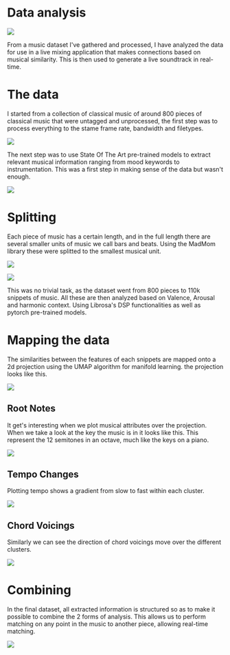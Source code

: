 # Data analysis

![](./theResources/composers_smiling_745.jpg)

From a music dataset I've gathered and processed, I have analyzed the data for use in a 
live mixing application that makes connections based on musical similarity. This is then
used to generate a live soundtrack in real-time.

# The data

I started from a collection of classical music of around 800 pieces of classical music that
were untagged and unprocessed, the first step was to process everything to the stame frame 
rate, bandwidth and filetypes.

![](./theResources/1.jpg)

The next step was to use State Of The Art pre-trained models to extract relevant musical 
information ranging from mood keywords to instrumentation. This was a first step in making 
sense of the data but wasn't enough.

![](./theResources/2.jpg)

# Splitting

Each piece of music has a certain length, and in the full length there are several smaller 
units of music we call bars and beats. Using the MadMom library these were splitted to 
the smallest musical unit.

![](./theResources/3.jpg)

![](./theResources/4.jpg)

This was no trivial task, as the dataset went from 800 pieces to 110k snippets of music.
All these are then analyzed based on Valence, Arousal and harmonic context. Using Librosa's
DSP functionalities as well as pytorch pre-trained models.

# Mapping the data

The similarities between the features of each snippets are mapped onto a 2d projection using the
UMAP algorithm for manifold learning. the projection looks like this.

![](./theResources/umap_graph.png)

## Root Notes

It get's interesting when we plot musical attributes over the projection. When we take a look at the 
key the music is in it looks like this. This represent the 12 semitones in an octave, much like the 
keys on a piano.

![](https://raw.githubusercontent.com/manwithplan/theFrankenstein/main/theResources/umap_root_note.jpg)

## Tempo Changes

Plotting tempo shows a gradient from slow to fast within each cluster.

![](./theResources/slow_vs_fast_tempo.png)

## Chord Voicings

Similarly we can see the direction of chord voicings move over the different clusters.

![](https://raw.githubusercontent.com/manwithplan/theFrankenstein/main/theResources/Distribution_of_chord_voicings.png)

# Combining

In the final dataset, all extracted information is structured so as to make it possible to 
combine the 2 forms of analysis. This allows us to perform matching on any point in the music
to another piece, allowing real-time matching.

![](./theResources/5.jpg)
